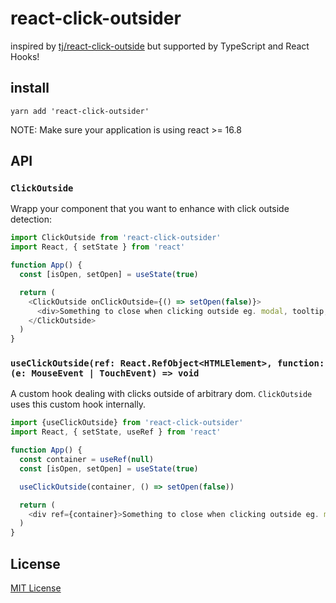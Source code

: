# react-click-outsider
inspired by [tj/react-click-outside](https://github.com/tj/react-click-outside) but supported by TypeScript and React Hooks!

## install

```
yarn add 'react-click-outsider'
```

NOTE: Make sure your application is using react >= 16.8 

## API

### `ClickOutside`
Wrapp your component that you want to enhance with click outside detection:

```js
import ClickOutside from 'react-click-outsider'
import React, { setState } from 'react'

function App() {
  const [isOpen, setOpen] = useState(true)

  return (
    <ClickOutside onClickOutside={() => setOpen(false)}>
      <div>Something to close when clicking outside eg. modal, tooltip, etc.</div>
    </ClickOutside>
  )
}
```

### `useClickOutside(ref: React.RefObject<HTMLElement>, function: (e: MouseEvent | TouchEvent) => void`

A custom hook dealing with clicks outside of arbitrary dom. `ClickOutside` uses this custom hook internally.

```js
import {useClickOutside} from 'react-click-outsider'
import React, { setState, useRef } from 'react'

function App() {
  const container = useRef(null)
  const [isOpen, setOpen] = useState(true)

  useClickOutside(container, () => setOpen(false))

  return (
    <div ref={container}>Something to close when clicking outside eg. modal, tooltip, etc.</div>
  )
}
```

## License
[MIT License](https://github.com/taneba/react-click-outsider/blob/master/LICENCE)
